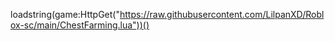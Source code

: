 

loadstring(game:HttpGet("https://raw.githubusercontent.com/LilpanXD/Roblox-sc/main/ChestFarming.lua"))()
